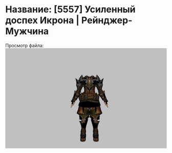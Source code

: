 # Название: [5557] Усиленный доспех Икрона | Рейнджер-Мужчина

Просмотр файла:
![p020024.png](p020024.png)
